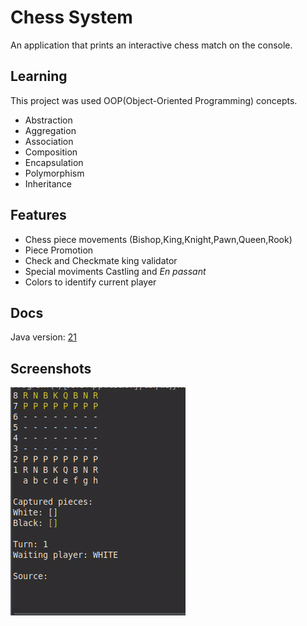 
# Chess System

An application that prints an interactive chess match on the console.


## Learning

This project was used OOP(Object-Oriented Programming) concepts.
- Abstraction
- Aggregation
- Association
- Composition
- Encapsulation
- Polymorphism
- Inheritance


## Features

- Chess piece movements (Bishop,King,Knight,Pawn,Queen,Rook)
- Piece Promotion
- Check and Checkmate king validator
- Special moviments Castling and _En passant_
- Colors to identify current player


## Docs

Java version: [21](https://docs.oracle.com/en/java/javase/21/docs/api/index.html)


## Screenshots

![App Screenshot](media/match.gif)


